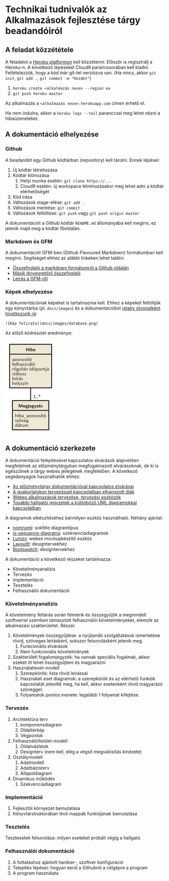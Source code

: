 # Technikai tudnivalók az Alkalmazások fejlesztése tárgy beadandóiról

## A feladat közzététele

A feladatot a [Heroku platformon](https://www.heroku.com/) kell közzétenni. Először is regisztrálj a Heroku-n. A következő lépéseket Cloud9 parancssorában kell kiadni. Feltételezzük, hogy a kód már git-tel verziózva van. (Ha nincs, akkor `git init`, `git add .`, `git commit -m "Kezdet"`)

1. `heroku create <alkalmazás neve> --region eu`
2. `git push heroku master`

Az alkalmazás a `<alkalmazás neve>.herokuapp.com` címen érhető el.

Ha nem indulna, akkor a `heroku logs --tail` paranccsal meg lehet nézni a hibaüzeneteket.


## A dokumentáció elhelyezése

### Github

A beadandót egy Github kódtárban (repository) kell tárolni. Ennek lépései:

1. Új kódtár létrehozása
2. Kódtár klónozása
    1. Helyi munka esetén: `git clone https://...`
    2. Cloud9 esetén: új workspace létrehozásakor meg lehet adni a kódtár elérhetőségét
3. Kód írása
4. Változások stage-elése: `git add .`
5. Változások mentése: `git commit`
6. Változások feltöltése: `git push` vagy `git push origin master`

A dokumentációt a Github kódtár `README.md` állományába kell megírni, ez jelenik majd meg a kódtár főoldalán.

### Markdown és GFM

A dokumentációt GFM-ben (Github Flavoured Markdown) formátumban kell megírni. Segítséget ehhez az alábbi linkeken lehet találni:

- [Összefoglaló a markdown formátumról a Github oldalán](https://help.github.com/articles/markdown-basics/)
- [Másik lényegretörő összefoglaló](http://www.web-crunch.com/resources/lowdown-markdown/)
- [Leírás a GFM-ről](https://help.github.com/articles/github-flavored-markdown/)

### Képek elhelyezése

A dokumentációnak képeket is tartalmaznia kell. Ehhez a képeket feltöltjük egy könyvtárba (pl. `docs/images`) és a dokumentációból [relatív útvonalként hivatkozunk rá](https://help.github.com/articles/relative-links-in-readmes/):

```
![Kép felirata](docs/images/database.png)
```

Az előző kódrészlet eredménye:

![Kép felirata](docs/images/database.png)


## A dokumentáció szerkezete

A dokumentáció felépítésével kapcsolatos elvárások alapvetően megfelelnek az előzménytárgyban megfogalmazott elvárásoknak, de ki is egészülnek a tárgy webes jellegének megfelelően. A következő segédanyagok használhatók ehhez:

- [Az előzménytárgy dokumentációval kapcsolatos elvárásai](http://webprogramozas.inf.elte.hu/alkfejl/A_dokumentacio_felepitese.pdf)
- [A gyakorlatokon tervezéssel kapcsolatban elhangzott diák](http://webprogramozas.inf.elte.hu/alkfejl/03.html#/4)
- [Webes alkalmazások tervezése, tervezési eszközök](http://ade.web.elte.hu/wabp/lecke2_lap1.html)
- [További hallgatói jegyzetek a különböző UML diagramokkal kapcsolatban](http://webprogramozas.inf.elte.hu/alkfejl/dok_uml_hallgatoi_anyagok.zip)

A diagramok elkészítéséhez bármilyen eszköz használható. Néhány ajánlat:

- [nomnoml](http://nomnoml.com/): sokféle diagramtípus
- [js-sequence-diagrams](https://bramp.github.io/js-sequence-diagrams/): szekvenciadiagramok
- [Lumzy](http://lumzy.com/app/): webes mockupkészítő eszköz
- [LayoutIt](http://www.layoutit.com/build): designtervekhez
- [Bootswatch](http://bootswatch.com/): designtervekhez

A dokumentáció a következő részeket tartalmazza:

- Követelményanalízis
- Tervezés
- Implementáció
- Tesztelés
- Felhasználói dokumentáció


### Követelményanalízis

A követelmény feltárás során felmérik és összegyűjtik a megrendelt szoftverrel szemben támasztott felhasználói követelményeket, elemzik az alkalmazási szakterületet. Részei:

1. Követelmények összegyűjtése: a nyújtandó szolgáltatások ismertetése rövid, szöveges leírásként, sokszor felsorolásként jelenik meg.
    1. Funkcionális elvárások
    2. Nem funkcionális követelmények
2. Szakterületi fogalomjegyzék: ha vannak speciális fogalmak, akkor ezeket itt lehet összegyűjteni és magyarázni.
3. Használatieset-modell
    1. Szerepkörök: lista rövid leírással
    2. Használati eset diagramok: a szerepkörök és az elérhető funkiók kapcsolatát jelenítik meg, ha kell, akkor esetenként rövid magyarázó szöveggel.
    3. Folyamatok pontos menete: legalább 1 folyamat kifejtése.


### Tervezés

1. Architektúra terv
    1. komponensdiagram
    2. Oldaltérkép
    3. Végpontok
2. Felhasználóifelület-modell
    1. Oldalvázlatok
    2. Designterv (nem kell, elég a végső megvalósítás kinézete)
3. Osztálymodell
    1. Adatmodell
    2. Adatbázisterv
    3. Állapotdiagram
4. Dinamikus működés
    1. Szekvenciadiagram

### Implementáció

1. Fejlesztői környezet bemutatása
2. Könyvtárstruktúrában lévő mappák funkiójának bemutatása

### Tesztelés

Tesztesetek felsorolása: milyen eseteket próbált végig a hallgató.

### Felhasználói dokumentáció

1. A futtatáshoz ajánlott hardver-, szoftver konfiguráció
2. Telepítés lépései: hogyan kerül a Githubról a célgépre a program
3. A program használata

